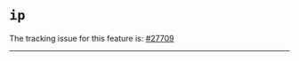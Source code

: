 # `ip`

The tracking issue for this feature is: [#27709]

[#27709]: https://github.com/rust-lang/rust/issues/27709

------------------------
